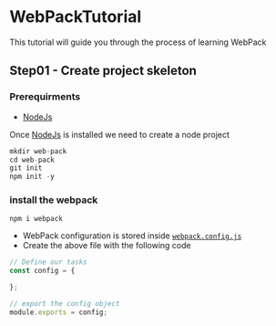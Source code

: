 # WebPackTutorial

This tutorial will guide you through the process of learning WebPack

## Step01 - Create project skeleton

### Prerequirments

- [NodeJs](https://nodejs.org/en/download/)

Once [NodeJs](https://nodejs.org/en/download/) is installed we need to create a node project

```js
mkdir web-pack 
cd web-pack
git init
npm init -y
```
### install the webpack
```
npm i webpack
```
- WebPack configuration is stored inside [`webpack.config.js`](./)
- Create the above file with the following code
```js
// Define our tasks
const config = {

};

// export the config object
module.exports = config;
```

